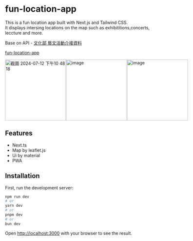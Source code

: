 # fun-location-app

This is a fun location app built with Next.js and Tailwind CSS.  
It displays intersing locations on the map such as exhibititions,concerts,  
leccture and more.

Base on API - [文化部 藝文活動介接資料](https://opendata.culture.tw/frontsite/openData/detail?datasetId=266)

[fun-location-app](https://fun-location-app.vercel.app/)

<div style='display:flex;'>
  <img width="200" alt="截圖 2024-07-12 下午10 48 18" src="https://github.com/user-attachments/assets/3c815faa-7234-44e4-9e64-ecf2150213ee">
  <img width="200" alt="image" src="https://github.com/user-attachments/assets/b926bf79-ba42-400b-b746-9c7856980cf4">
  <img width="200" alt="image" src="https://github.com/user-attachments/assets/7846877c-3cf6-48d8-b974-009ef82de5b3">
</div>




## Features

- Next.ts
- Map by leaflet.js
- Ui by material 
- PWA

## Installation

First, run the development server:

```bash
npm run dev
# or
yarn dev
# or
pnpm dev
# or
bun dev
```

Open [http://localhost:3000](http://localhost:3000) with your browser to see the result.




